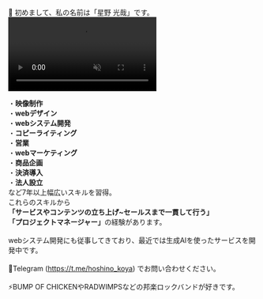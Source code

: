 👋 初めまして、私の名前は「星野 光哉」です。
<br>
<video loading="lazy" muted="muted" src="https://cdnl.iconscout.com/lottie/premium/thumb/device-system-update-4917205-4091511.mp4" type="video/mp4" autoplay="autoplay" loop="loop"></video>





・<b>映像制作</b><br>
・<b>webデザイン</b><br>
・<b>webシステム開発</b><br>
・<b>コピーライティング</b><br>
・<b>営業</b><br>
・<b>webマーケティング</b><br>
・<b>商品企画</b><br>
・<b>決済導入</b><br>
・<b>法人設立</b><br>
など7年以上幅広いスキルを習得。<br>
これらのスキルから<br>
<b>「サービスやコンテンツの立ち上げ~セールスまで一貫して行う」</b><br>
<b>「プロジェクトマネージャー」</b>の経験があります。<br>
<br> 
webシステム開発にも従事してきており、最近では生成AIを使ったサービスを開発中です。<br>
<br>
📠Telegram (https://t.me/hoshino_koya) でお問い合わせください。<br>
<br>
⚡BUMP OF CHICKENやRADWIMPSなどの邦楽ロックバンドが好きです。<br>

